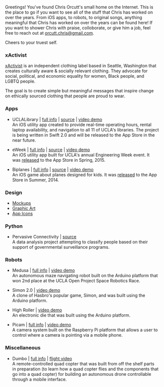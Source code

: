 Greetings! You've found Chris Orcutt's small home on the Internet. This is the place to go if you want to see all of the stuff that Chris has worked on over the years. From iOS apps, to robots, to original songs, anything meaningful that Chris has worked on over the years can be found here! If you want to shower Chris with praise, colloborate, or give him a job, feel free to reach out at orcutt.chris@gmail.com. 

Cheers to your truest self. 

### xActivist 

[xActivist](https://represent.com/store/xactivist) is an independent clothing label based in Seattle, Washington that creates culturally aware & socially relevant clothing. They advocate for social, political, and economic equality for women, Black people, and LGBTQ people.

The goal is to create simple but meaningful messages that inspire change on ethically sourced clothing that people are proud to wear.

### Apps

* UCLALibrary | [full info](https://github.com/orcudy/index/wiki/UCLALibrary) | [source](http://bit.ly/github-uclalibrary) | [video demo](https://vimeo.com/album/3693502/video/148405704)  
An iOS utility app created to provide real-time operating hours, rental laptop availability, and navigation to all 11 of UCLA's libraries. The project is being written in Swift 2.0 and will be released to the App Store in the near future.

* eWeek | [full info](https://github.com/orcudy/index/wiki/eWeek) | [source](https://github.com/orcudy/archive/tree/master/ios/apps/eweek) | [video demo](https://vimeo.com/album/3693502/video/148404888)  
An iOS utility app built for UCLA's annual Engineering Week event. It was [released](https://itunes.apple.com/WebObjects/MZStore.woa/wa/viewSoftware?id=981637936&mt=8) to the App Store in Spring, 2015.

* Biplanes | [full info](https://github.com/orcudy/index/wiki/Biplanes) | [source](https://github.com/orcudy/archive/tree/master/ios/apps/biplanes) | [video demo](https://vimeo.com/album/3693502/video/103840072)  
An iOS game about planes designed for kids. It was [released](https://itunes.apple.com/us/app/biplanes!/id904104087?ls=1&mt=8!) to the App Store in Summer, 2014.

### Design

* [Mockups](https://www.dropbox.com/sh/nkfh5o3f2jltaxe/AABA7swlYrjjWHk3-zzkAQj0a?dl=0)
* [Graphic Art](https://www.dropbox.com/sh/a5hqz2551zug8m6/AABjAUBn6bSt364ykVQ9tkFfa?dl=0)
* [App Icons](https://www.dropbox.com/sh/ysi8pzu05cvaomh/AAB5Ae7LMSAybaO7AbamNmo9a?dl=0)

### Python

* Pervasive Connectivity | [source](https://github.com/orcudy/pervasive-connectivity)  
A data analysis project attempting to classify people based on their support of governmental surveillance programs.  

### Robots

* Medusa | [full info](https://github.com/orcudy/index/wiki/Medusa) | [video demo](http://bit.ly/demo-medusa )  
An autonomous maze navigating robot built on the Arduino platform that won 2nd place at the UCLA Open Project Space Robotics Race.

* Simon 2.0 | [video demo](https://www.youtube.com/watch?v=Y-aSRVm62rg)  
A clone of Hasbro's popular game, Simon, and was built using the Arduino platform. 

* High Roller | [video demo](https://www.youtube.com/watch?v=iAKFtmWaHXI)  
An electronic die that was built using the Arduino platform. 

* Picam | [full info](https://github.com/orcudy/index/wiki/Picam) | [video demo](https://vimeo.com/152344182)  
A camera system built on the Raspberry Pi platform that allows a user to control where a camera is pointing via a mobile phone.

### Miscellaneous 

* Dumbo | [full info](https://github.com/orcudy/index/wiki/Dumbo) | [flight video](https://vimeo.com/album/3693518/video/147213131)  
A remote-controlled quad copter that was built from off the shelf parts in preparation (to learn how a quad copter flies and the components that go into a quad copter) for building an autonomous drone controllable through a mobile interface. 

